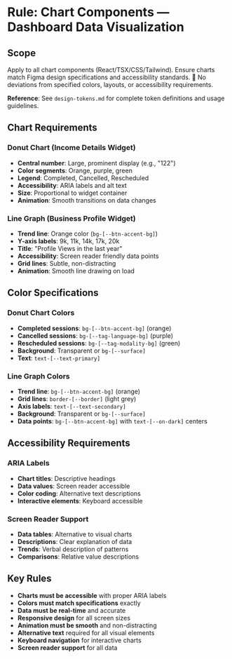 ﻿---
description: Chart component requirements for dashboard widgets
globs: ["src/components/charts/**/*.tsx", "src/pages/therapist/Dashboard.tsx"]
alwaysApply: true
---

# Rule: Chart Components — Dashboard Data Visualization

## Scope
Apply to all chart components (React/TSX/CSS/Tailwind). Ensure charts match Figma design specifications and accessibility standards.
🚫 No deviations from specified colors, layouts, or accessibility requirements.

**Reference**: See `design-tokens.md` for complete token definitions and usage guidelines.

## Chart Requirements

### Donut Chart (Income Details Widget)
- **Central number**: Large, prominent display (e.g., "122")
- **Color segments**: Orange, purple, green
- **Legend**: Completed, Cancelled, Rescheduled
- **Accessibility**: ARIA labels and alt text
- **Size**: Proportional to widget container
- **Animation**: Smooth transitions on data changes

### Line Graph (Business Profile Widget)
- **Trend line**: Orange color (`bg-[--btn-accent-bg]`)
- **Y-axis labels**: 9k, 11k, 14k, 17k, 20k
- **Title**: "Profile Views in the last year"
- **Accessibility**: Screen reader friendly data points
- **Grid lines**: Subtle, non-distracting
- **Animation**: Smooth line drawing on load

## Color Specifications

### Donut Chart Colors
- **Completed sessions**: `bg-[--btn-accent-bg]` (orange)
- **Cancelled sessions**: `bg-[--tag-language-bg]` (purple)
- **Rescheduled sessions**: `bg-[--tag-modality-bg]` (green)
- **Background**: Transparent or `bg-[--surface]`
- **Text**: `text-[--text-primary]`

### Line Graph Colors
- **Trend line**: `bg-[--btn-accent-bg]` (orange)
- **Grid lines**: `border-[--border]` (light grey)
- **Axis labels**: `text-[--text-secondary]`
- **Background**: Transparent or `bg-[--surface]`
- **Data points**: `bg-[--btn-accent-bg]` with `text-[--on-dark]` centers

## Accessibility Requirements

### ARIA Labels
- **Chart titles**: Descriptive headings
- **Data values**: Screen reader accessible
- **Color coding**: Alternative text descriptions
- **Interactive elements**: Keyboard accessible

### Screen Reader Support
- **Data tables**: Alternative to visual charts
- **Descriptions**: Clear explanation of data
- **Trends**: Verbal description of patterns
- **Comparisons**: Relative value descriptions

## Key Rules
- **Charts must be accessible** with proper ARIA labels
- **Colors must match specifications** exactly
- **Data must be real-time** and accurate
- **Responsive design** for all screen sizes
- **Animation must be smooth** and non-distracting
- **Alternative text** required for all visual elements
- **Keyboard navigation** for interactive charts
- **Screen reader support** for all data